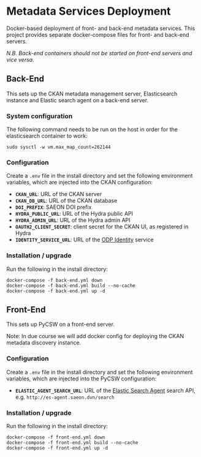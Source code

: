 # Metadata Services Deployment

Docker-based deployment of front- and back-end metadata services. This project provides
separate docker-compose files for front- and back-end servers.

_N.B. Back-end containers should not be started on front-end servers and vice versa._

## Back-End

This sets up the CKAN metadata management server, Elasticsearch instance and Elastic search agent on a back-end server.

### System configuration
The following command needs to be run on the host in order for the elasticsearch container to work:

    sudo sysctl -w vm.max_map_count=262144

### Configuration
Create a `.env` file in the install directory and set the following environment variables,
which are injected into the CKAN configuration:

- **`CKAN_URL`**: URL of the CKAN server
- **`CKAN_DB_URL`**: URL of the CKAN database
- **`DOI_PREFIX`**: SAEON DOI prefix
- **`HYDRA_PUBLIC_URL`**: URL of the Hydra public API
- **`HYDRA_ADMIN_URL`**: URL of the Hydra admin API
- **`OAUTH2_CLIENT_SECRET`**: client secret for the CKAN UI, as registered in Hydra
- **`IDENTITY_SERVICE_URL`**: URL of the [ODP Identity](https://github.com/SAEONData/ODP-Identity) service

### Installation / upgrade
Run the following in the install directory:
    
    docker-compose -f back-end.yml down
    docker-compose -f back-end.yml build --no-cache
    docker-compose -f back-end.yml up -d

## Front-End

This sets up PyCSW on a front-end server.

Note: In due course we will add docker config for deploying the CKAN metadata discovery instance.

### Configuration
Create a `.env` file in the install directory and set the following environment variables,
which are injected into the PyCSW configuration:

- **`ELASTIC_AGENT_SEARCH_URL`**: URL of the [Elastic Search Agent](https://github.com/SAEONData/elastic-search-agent)
search API, e.g. `http://es-agent.saeon.dvn/search`

### Installation / upgrade
Run the following in the install directory:
    
    docker-compose -f front-end.yml down
    docker-compose -f front-end.yml build --no-cache
    docker-compose -f front-end.yml up -d
